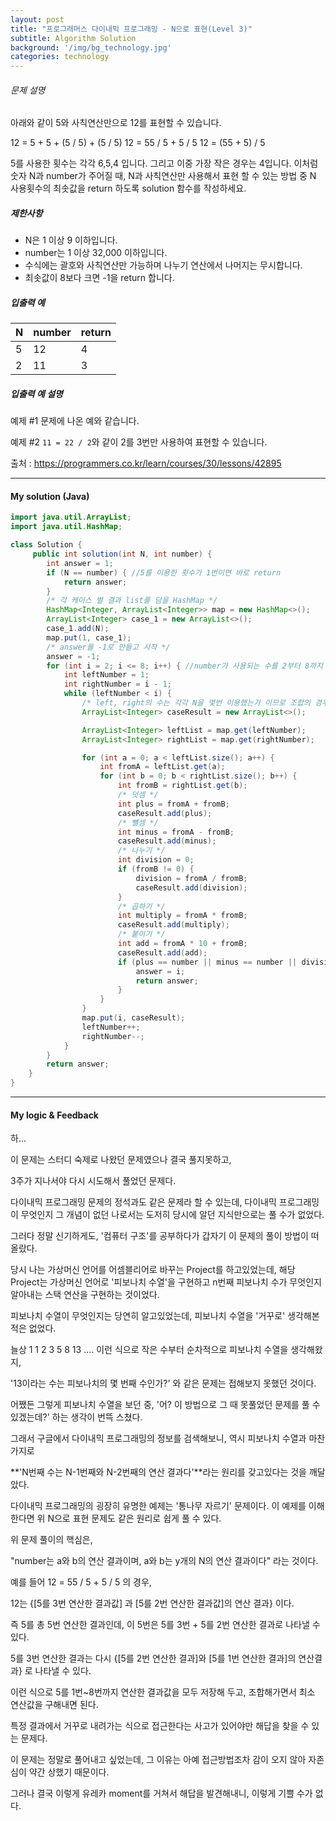 ```yaml
---
layout: post
title: "프로그래머스 다이내믹 프로그래밍 - N으로 표현(Level 3)"
subtitle: Algorithm Solution
background: '/img/bg_technology.jpg'
categories: technology
---
```


###### 문제 설명

아래와 같이 5와 사칙연산만으로 12를 표현할 수 있습니다.

12 = 5 + 5 + (5 / 5) + (5 / 5)
12 = 55 / 5 + 5 / 5
12 = (55 + 5) / 5

5를 사용한 횟수는 각각 6,5,4 입니다. 그리고 이중 가장 작은 경우는 4입니다.
이처럼 숫자 N과 number가 주어질 때, N과 사칙연산만 사용해서 표현 할 수 있는 방법 중 N 사용횟수의 최솟값을 return 하도록 solution 함수를 작성하세요.

##### 제한사항

- N은 1 이상 9 이하입니다.
- number는 1 이상 32,000 이하입니다.
- 수식에는 괄호와 사칙연산만 가능하며 나누기 연산에서 나머지는 무시합니다.
- 최솟값이 8보다 크면 -1을 return 합니다.

##### 입출력 예

| N    | number | return |
| ---- | ------ | ------ |
| 5    | 12     | 4      |
| 2    | 11     | 3      |

##### 입출력 예 설명

예제 #1
문제에 나온 예와 같습니다.

예제 #2
`11 = 22 / 2`와 같이 2를 3번만 사용하여 표현할 수 있습니다.

출처 : https://programmers.co.kr/learn/courses/30/lessons/42895



---



#### My solution (Java)

```java
import java.util.ArrayList;
import java.util.HashMap;

class Solution {
     public int solution(int N, int number) {
        int answer = 1;
        if (N == number) { //5를 이용한 횟수가 1번이면 바로 return
            return answer;
        }
        /* 각 케이스 별 결과 list를 담을 HashMap */
        HashMap<Integer, ArrayList<Integer>> map = new HashMap<>();
        ArrayList<Integer> case_1 = new ArrayList<>();
        case_1.add(N);
        map.put(1, case_1);
        /* answer를 -1로 만들고 시작 */
        answer = -1;
        for (int i = 2; i <= 8; i++) { //number가 사용되는 수를 2부터 8까지 탐색
            int leftNumber = 1;
            int rightNumber = i - 1;
            while (leftNumber < i) {
                /* left, right의 수는 각각 N을 몇번 이용했는가 이므로 조합의 경우의 수를 활용하면 됨. */
                ArrayList<Integer> caseResult = new ArrayList<>();

                ArrayList<Integer> leftList = map.get(leftNumber);
                ArrayList<Integer> rightList = map.get(rightNumber);

                for (int a = 0; a < leftList.size(); a++) {
                    int fromA = leftList.get(a);
                    for (int b = 0; b < rightList.size(); b++) {
                        int fromB = rightList.get(b);
                        /* 덧셈 */
                        int plus = fromA + fromB;
                        caseResult.add(plus);
                        /* 뺼셈 */
                        int minus = fromA - fromB;
                        caseResult.add(minus);
                        /* 나누기 */
                        int division = 0;
                        if (fromB != 0) {
                            division = fromA / fromB;
                            caseResult.add(division);
                        }
                        /* 곱하기 */
                        int multiply = fromA * fromB;
                        caseResult.add(multiply);
                        /* 붙이기 */
                        int add = fromA * 10 + fromB;
                        caseResult.add(add);
                        if (plus == number || minus == number || division == number || multiply == number || add == number) {
                            answer = i;
                            return answer;
                        }
                    }
                }
                map.put(i, caseResult);
                leftNumber++;
                rightNumber--;
            }
        }
        return answer;
    }
}
```



---

#### My logic & Feedback

하...

이 문제는 스터디 숙제로 나왔던 문제였으나 결국 풀지못하고,

3주가 지나서야 다시 시도해서 풀었던 문제다.

다이내믹 프로그래밍 문제의 정석과도 같은 문제라 할 수 있는데, 다이내믹 프로그래밍이 무엇인지 그 개념이 없던 나로서는 도저히 당시에 알던 지식만으로는 풀 수가 없었다.

그러다 정말 신기하게도, '컴퓨터 구조'를 공부하다가 갑자기 이 문제의 풀이 방법이 떠올랐다.

당시 나는 가상머신 언어를 어셈블리어로 바꾸는 Project를 하고있었는데, 해당 Project는 가상머신 언어로 '피보나치 수열'을 구현하고 n번째 피보나치 수가 무엇인지 알아내는 스택 연산을 구현하는 것이었다.

피보나치 수열이 무엇인지는 당연히 알고있었는데, 피보나치 수열을 '거꾸로' 생각해본적은 없었다.

늘상 1 1 2 3 5 8 13 .... 이런 식으로 작은 수부터 순차적으로 피보나치 수열을 생각해왔지,

'13이라는 수는 피보나치의 몇 번째 수인가?' 와 같은 문제는 접해보지 못했던 것이다.

어쨌든 그렇게 피보나치 수열을 보던 중, '어? 이 방법으로 그 때 못풀었던 문제를 풀 수 있겠는데?' 하는 생각이 번뜩 스쳤다.

그래서 구글에서 다이내믹 프로그래밍의 정보를 검색해보니, 역시 피보나치 수열과 마찬가지로 

**'N번째 수는 N-1번째와 N-2번째의 연산 결과다'**라는 원리를 갖고있다는 것을 깨달았다.

다이내믹 프로그래밍의 굉장히 유명한 예제는 '통나무 자르기' 문제이다. 이 예제를 이해한다면 위 N으로 표현 문제도 같은 원리로 쉽게 풀 수 있다.

위 문제 풀이의 핵심은,

"number는 a와 b의 연산 결과이며, a와 b는 y개의 N의 연산 결과이다" 라는 것이다.

예를 들어 12 = 55 / 5 + 5 / 5 의 경우,

12는 {[5를 3번 연산한 결과값] 과 [5를 2번 연산한 결과값]의 연산 결과} 이다.

즉 5를 총 5번 연산한 결과인데, 이 5번은 5를 3번 + 5를 2번 연산한 결과로 나타낼 수 있다.

5를 3번 연산한 결과는 다시 {[5를 2번 연산한 결과]와 [5를 1번 연산한 결과]의 연산결과} 로 나타낼 수 있다.

이런 식으로 5를 1번~8번까지 연산한 결과값을 모두 저장해 두고, 조합해가면서 최소 연산값을 구해내면 된다.

특정 결과에서 거꾸로 내려가는 식으로 접근한다는 사고가 있어야만 해답을 찾을 수 있는 문제다.

이 문제는 정말로 풀어내고 싶었는데, 그 이유는 아예 접근방법조차 감이 오지 않아 자존심이 약간 상했기 때문이다.

그러나 결국 이렇게 유레카 moment를 거쳐서 해답을 발견해내니, 이렇게 기쁠 수가 없다.

